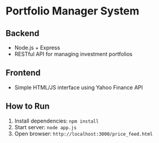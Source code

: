 # Portfolio Manager System

## Backend
- Node.js + Express
- RESTful API for managing investment portfolios

## Frontend
- Simple HTML/JS interface using Yahoo Finance API

## How to Run
1. Install dependencies: `npm install`
2. Start server: `node app.js`
3. Open browser: `http://localhost:3000/price_feed.html`
